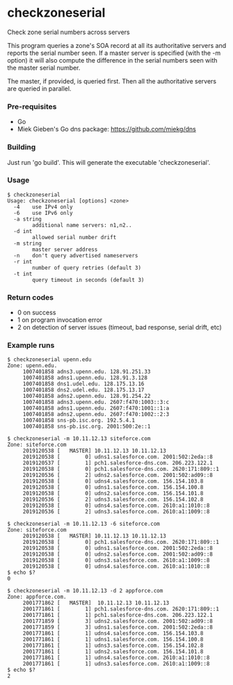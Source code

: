 # checkzoneserial
Check zone serial numbers across servers

This program queries a zone's SOA record at all its authoritative
servers and reports the serial number seen. If a master server is
specified (with the -m option) it will also compute the difference
in the serial numbers seen with the master serial number.

The master, if provided, is queried first. Then all the authoritative
servers are queried in parallel.

### Pre-requisites

* Go
* Miek Gieben's Go dns package: https://github.com/miekg/dns

### Building

Just run 'go build'. This will generate the executable 'checkzoneserial'.

### Usage

```
$ checkzoneserial
Usage: checkzoneserial [options] <zone>
  -4    use IPv4 only
  -6    use IPv6 only
  -a string
        additional name servers: n1,n2..
  -d int
        allowed serial number drift
  -m string
        master server address
  -n    don't query advertised nameservers
  -r int
        number of query retries (default 3)
  -t int
        query timeout in seconds (default 3)
```

### Return codes

* 0 on success
* 1 on program invocation error
* 2 on detection of server issues (timeout, bad response, serial drift, etc)


### Example runs

```
$ checkzoneserial upenn.edu
Zone: upenn.edu.
     1007401858 adns3.upenn.edu. 128.91.251.33
     1007401858 adns1.upenn.edu. 128.91.3.128
     1007401858 dns1.udel.edu. 128.175.13.16
     1007401858 dns2.udel.edu. 128.175.13.17
     1007401858 adns2.upenn.edu. 128.91.254.22
     1007401858 adns3.upenn.edu. 2607:f470:1003::3:c
     1007401858 adns1.upenn.edu. 2607:f470:1001::1:a
     1007401858 adns2.upenn.edu. 2607:f470:1002::2:3
     1007401858 sns-pb.isc.org. 192.5.4.1
     1007401858 sns-pb.isc.org. 2001:500:2e::1
```

```
$ checkzoneserial -m 10.11.12.13 siteforce.com
Zone: siteforce.com
     2019120538 [   MASTER] 10.11.12.13 10.11.12.13
     2019120538 [        0] udns1.salesforce.com. 2001:502:2eda::8
     2019120537 [        1] pch1.salesforce-dns.com. 206.223.122.1
     2019120538 [        0] pch1.salesforce-dns.com. 2620:171:809::1
     2019120536 [        2] udns2.salesforce.com. 2001:502:ad09::8
     2019120538 [        0] udns4.salesforce.com. 156.154.103.8
     2019120538 [        0] udns1.salesforce.com. 156.154.100.8
     2019120538 [        0] udns2.salesforce.com. 156.154.101.8
     2019120536 [        2] udns3.salesforce.com. 156.154.102.8
     2019120538 [        0] udns4.salesforce.com. 2610:a1:1010::8
     2019120536 [        2] udns3.salesforce.com. 2610:a1:1009::8
```

```
$ checkzoneserial -m 10.11.12.13 -6 siteforce.com
Zone: siteforce.com
     2019120538 [   MASTER] 10.11.12.13 10.11.12.13
     2019120538 [        0] pch1.salesforce-dns.com. 2620:171:809::1
     2019120538 [        0] udns1.salesforce.com. 2001:502:2eda::8
     2019120538 [        0] udns2.salesforce.com. 2001:502:ad09::8
     2019120538 [        0] udns3.salesforce.com. 2610:a1:1009::8
     2019120538 [        0] udns4.salesforce.com. 2610:a1:1010::8
$ echo $?
0
```

```
$ checkzoneserial -m 10.11.12.13 -d 2 appforce.com
Zone: appforce.com.
     2001771862 [   MASTER]  10.11.12.13 10.11.12.13
     2001771861 [        1] pch1.salesforce-dns.com. 2620:171:809::1
     2001771861 [        1] pch1.salesforce-dns.com. 206.223.122.1
     2001771859 [        3] udns2.salesforce.com. 2001:502:ad09::8
     2001771859 [        3] udns1.salesforce.com. 2001:502:2eda::8
     2001771861 [        1] udns4.salesforce.com. 156.154.103.8
     2001771861 [        1] udns1.salesforce.com. 156.154.100.8
     2001771861 [        1] udns3.salesforce.com. 156.154.102.8
     2001771861 [        1] udns2.salesforce.com. 156.154.101.8
     2001771861 [        1] udns4.salesforce.com. 2610:a1:1010::8
     2001771861 [        1] udns3.salesforce.com. 2610:a1:1009::8
$ echo $?
2
```
